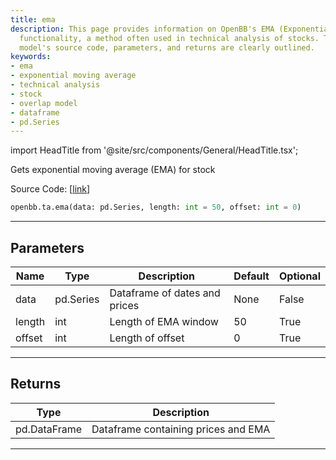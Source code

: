 ```yaml
---
title: ema
description: This page provides information on OpenBB's EMA (Exponential Moving Average)
  functionality, a method often used in technical analysis of stocks. The mathematical
  model's source code, parameters, and returns are clearly outlined.
keywords:
- ema
- exponential moving average
- technical analysis
- stock
- overlap model
- dataframe
- pd.Series
---
```


import HeadTitle from '@site/src/components/General/HeadTitle.tsx';

<HeadTitle title="ta.ema - Reference | OpenBB SDK Docs" />

Gets exponential moving average (EMA) for stock

Source Code: [[link](https://github.com/OpenBB-finance/OpenBB/tree/main/openbb_terminal/common/technical_analysis/overlap_model.py#L19)]

```python
openbb.ta.ema(data: pd.Series, length: int = 50, offset: int = 0)
```

---

## Parameters

| Name | Type | Description | Default | Optional |
| ---- | ---- | ----------- | ------- | -------- |
| data | pd.Series | Dataframe of dates and prices | None | False |
| length | int | Length of EMA window | 50 | True |
| offset | int | Length of offset | 0 | True |


---

## Returns

| Type | Description |
| ---- | ----------- |
| pd.DataFrame | Dataframe containing prices and EMA |
---
